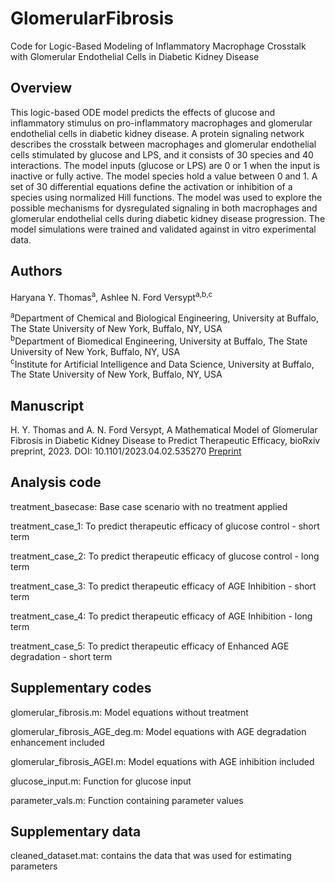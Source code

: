 # GlomerularFibrosis
Code for Logic-Based Modeling of Inflammatory Macrophage Crosstalk with Glomerular Endothelial Cells in Diabetic Kidney Disease

## Overview
This logic-based ODE model predicts the effects of glucose and inflammatory stimulus on pro-inflammatory macrophages and glomerular endothelial cells in diabetic kidney disease. A protein signaling network describes the crosstalk between macrophages and glomerular endothelial cells stimulated by glucose and LPS, and it consists of 30 species and 40 interactions. The model inputs (glucose or LPS) are 0 or 1 when the input is inactive or fully active. The model species hold a value between 0 and 1. A set of 30 differential equations define the activation or inhibition of a species using normalized Hill functions. The model was used to explore the possible mechanisms for dysregulated signaling in both macrophages and glomerular endothelial cells during diabetic kidney disease progression. The model simulations were trained and validated against in vitro experimental data.

## Authors
Haryana Y. Thomas<sup>a</sup>,  Ashlee N. Ford Versypt<sup>a,b,c</sup>

<sup>a</sup>Department of Chemical and Biological Engineering, University at Buffalo, The State University of New York, Buffalo, NY, USA<br/>
<sup>b</sup>Department of Biomedical Engineering, University at Buffalo, The State University of New York, Buffalo, NY, USA<br/>
<sup>c</sup>Institute for Artificial Intelligence and Data Science, University at Buffalo, The State University of New York, Buffalo, NY, USA<br/>

## Manuscript
H. Y. Thomas and A. N. Ford Versypt, A Mathematical Model of Glomerular Fibrosis in Diabetic Kidney Disease to Predict Therapeutic Efficacy, bioRxiv preprint, 2023. DOI: 10.1101/2023.04.02.535270 [Preprint](https://biorxiv.org/cgi/content/short/2023.04.02.535270)

## Analysis code

treatment_basecase: Base case scenario with no treatment applied

treatment_case_1: To predict therapeutic efficacy of glucose control - short term

treatment_case_2: To predict therapeutic efficacy of glucose control - long term

treatment_case_3: To predict therapeutic efficacy of AGE Inhibition - short term

treatment_case_4: To predict therapeutic efficacy of AGE Inhibition - long term

treatment_case_5: To predict therapeutic efficacy of Enhanced AGE degradation - short term


## Supplementary codes

glomerular_fibrosis.m: Model equations without treatment

glomerular_fibrosis_AGE_deg.m: Model equations with AGE degradation enhancement included

glomerular_fibrosis_AGEI.m: Model equations with AGE inhibition included

glucose_input.m: Function for glucose input

parameter_vals.m: Function containing parameter values


## Supplementary data 

cleaned_dataset.mat: contains the data that was used for estimating parameters

